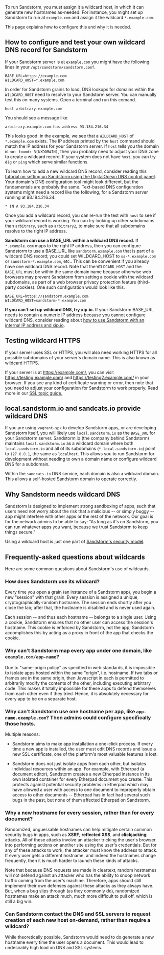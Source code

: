 To run Sandstorm, you must assign it a wildcard host, in which it can generate new hostnames
as-needed. For instance, you might set up Sandstorm to run at `example.com` and assign it the
wildcard `*.example.com`.

This page explains how to configure this and why it is needed.

## How to configure and test your own wildcard DNS record for Sandstorm

If your Sandstorm server is at `example.com` you might have the following lines in your
`/opt/sandstorm/sandstorm.conf`.

```
BASE_URL=https://example.com
WILDCARD_HOST=*.example.com
```

In order for Sandstorm grains to load, DNS lookups for domains within the `WILDCARD_HOST` need to
resolve to your Sandstorm server. You can manually test this on many systems. Open a terminal and
run this comand.

```
host arbitrary.example.com
```

You should see a message like:

```
arbitrary.example.com has address 93.184.216.34
```

This looks good: in the example, we see that a `WILDCARD_HOST` of `*.example.com` exists. The IP
address printed by the `host` command should match the IP address for your Sandstorm server. If
`host` tells you the domain is `not found: 3(NXDOMAIN)`, then you probably need to adjust your DNS
zone to create a wildcard record. If your system does not have `host`, you can try `dig` or `ping`
which serve similar functions.

To learn how to add a new wildcard DNS record, consider reading this [tutorial on setting up
Sandstorm using the DigitalOcean DNS control
panel](https://www.digitalocean.com/community/tutorials/how-to-install-sandstorm-on-ubuntu-14-04). Your
domain's DNS configuration tool might look different, but the fundamentals are probably the
same. Text-based DNS configuration systems might need a record like the following, for a Sandstorm
server running at 93.184.216.34.

```
* IN A 93.184.216.34
```

Once you add a wildcard record, you can re-run the test with `host` to see if your wildcard record
is working. You can try looking up other subdomains than `arbitrary`, such as `arbitrary2`, to make
sure that all subdomains resolve to the right IP address.

**Sandstorm can use a BASE_URL within a wildcard DNS record.** If `*.example.com` maps to the right
IP address, then you can configure Sandstorm to use a BASE_URL like `sandstorm.example.com` that is
part of a wildcard DNS record; you could set WILDCARD_HOST to `ss-*.example.com` or
`sandstorm-*.example.com`, etc.. This can be convenient if you already have one wildcard DNS
record. Note that the `WILDCARD_HOST` and the `BASE_URL` must be within the same domain name because
otherwise web browsers may prevent Sandstorm from setting a cookie with the wildcard subdomains, as
part of a web browser privacy protection feature (third-party cookies). One such configuration would
look like this.

```
BASE_URL=https://sandstorm.example.com
WILDCARD_HOST=sandstorm-*.example.com
```

**If you can't set up wildcard DNS, try xip.io.** If your Sandstorm BASE_URL needs to contain a
numeric IP address because you cannot configure wildcard DNS, consider reading about [how to use
Sandstorm with an internal IP address and
xip.io](faq.md#how-do-i-use-sandstorm-with-an-internal-ip-address).

## Testing wildcard HTTPS

If your server uses SSL or HTTPS, you will also need working HTTPS for all possible subdomains of
your server's domain name. This is also known as wildcard HTTPS.

If your server is at https://example.com/, you can visit https://testing.example.com/ and
https://testing2.example.com/ in your browser. If you see any kind of certificate warning or error,
then note that you need to adjust your configuration for Sandstorm to work properly. Read more in
our [SSL topic guide.](ssl.md)

## local.sandstorm.io and sandcats.io provide wildcard DNS

If you are using `vagrant-spk` to develop Sandstorm apps, or are developing Sandstorm itself, you
will likely use `local.sandstorm.io` as the `BASE_URL` for your Sandstorm server. Sandstorm.io (the
company behind Sandstorm) maintains `local.sandstorm.io` as a wildcard domain where both
`local.sandstorm.io` and all of its subdomains (`*.local.sandstorm.io`) point to `127.0.0.1`, the
same as `localhost`. This allows you to run Sandstorm for development without needing to own a
domain name or configure wildcard DNS for a subdomain.

Within the `sandcats.io` DNS service, each domain is also a wildcard domain. This allows a
self-hosted Sandstorm domain to operate correctly.

## Why Sandstorm needs wildcard DNS

Sandstorm is designed to implement strong sandboxing of apps, such
that users need not worry about the risk that a malicious -- or simply
buggy -- app might interfere with other apps or the rest of the
network. Our goal is for the network admins to be able to say: "As
long as it's on Sandstorm, you can run whatever apps you want, because
we trust Sandstorm to keep things secure."

Using a wildcard host is just one part of [Sandstorm's security
model](../using/security-practices.md).

## Frequently-asked questions about wildcards

Here are some common questions about Sandstorm's use of wildcards.

### How does Sandstorm use its wildcard?

Every time you open a grain (an instance of a Sandstorm app), you
begin a new "session" with that grain. Every session is assigned a
unique, cryptographically-random hostname. The session ends shortly
after you close the tab; after that, the hostname is disabled and is
never used again.

Each session -- and thus each hostname -- belongs to a single
user. Using a cookie, Sandstorm ensures that no other user can access
the session's hostname. This cookie is enforced by Sandstorm, not the
app; Sandstorm accomplishes this by acting as a proxy in front of the
app that checks the cookie.

### Why can't Sandstorm map every app under one domain, like `example.com/app-name`?

Due to "same-origin policy" as specified in web standards, it is
impossible to isolate apps hosted within the same "origin",
i.e. hostname. If two tabs or frames are in the same origin, then
Javascript in each is permitted to arbitrarily modify the contents of
the other, including executing arbitrary code. This makes it totally
impossible for these apps to defend themselves from each other even if
they tried. Hence, it is absolutely necessary for every app to be on a
separate host.

### Why can't Sandstorm use one hostname per app, like `app-name.example.com`? Then admins could configure specifically those hosts.

Multiple reasons:

* Sandstorm aims to make app installation a one-click process. If
  every time a new app is installed, the user must edit DNS records
  and issue a new SSL certificate, one of the platform's most valuable
  features is lost.

* Sandstorm does not just isolate apps from each other, but isolates
  individual resources within an app. For example, with Etherpad (a
  document editor), Sandstorm creates a new Etherpad instance in its
  own isolated container for every Etherpad document you create. This
  protects against potential security problems in Etherpad which may
  have allowed a user with access to one document to improperly obtain
  access to other documents -- Etherpad has in fact had several such
  bugs in the past, but none of them affected Etherpad on
  Sandstorm.

### Why a new hostname for every session, rather than for every document?

Randomized, unguessable hostnames can help mitigate certain common
security bugs in apps, such as **XSRF**, **reflected XSS**, and
**clickjacking** attacks. All of these attacks involve an attacker
tricking the user's browser into performing actions on another site
using the user's credentials. But for any of these attacks to work,
the attacker must know the address to attack. If every user gets a
different hostname, and indeed the hostnames change frequently, then
it is much harder to launch these kinds of attacks.

Note that because DNS requests are made in cleartext, random hostnames
will not defend against an attacker who has the ability to snoop
network traffic coming from the user's machine. Therefore, apps should
still implement their own defenses against these attacks as they
always have. But, when a bug slips through (as they commonly do),
randomized hostnames make an attack much, much more difficult to pull
off, which is still a big win.

### Can Sandstorm contact the DNS and SSL servers to request creation of each new host on-demand, rather than require a wildcard?

While theoretically possible, Sandstorm would need to do generate a
new hostname every time the user opens a document. This would lead to
undesirably high load on DNS and SSL systems.
